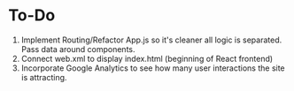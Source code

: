 # To-Do
1. Implement Routing/Refactor App.js so it's cleaner all logic is separated. Pass data around components.
2. Connect web.xml to display index.html (beginning of React frontend)
3. Incorporate Google Analytics to see how many user interactions the site is attracting.
